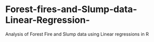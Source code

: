 # Forest-fires-and-Slump-data-Linear-Regression-
Analysis of Forest Fire and Slump data using Linear regressions in R
